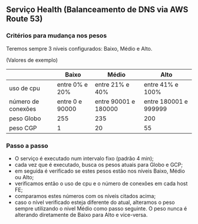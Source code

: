 ## Serviço Health (Balanceamento de DNS via AWS Route 53)

### Critérios para mudança nos pesos

Teremos sempre 3 níveis configurados: Baixo, Médio e Alto.

(Valores de exemplo)

|                    | Baixo           | Médio                | Alto                  |
| ------------------ | --------------- | -------------------- | --------------------- |
| uso de cpu         | entre 0% e 20%  | entre 21% e 40%      | entre 41% e 100%      |
| número de conexões | entre 0 e 90000 | entre 90001 e 180000 | entre 180001 e 999999 |
| peso Globo         | 255             | 235                  | 200                   |
| peso CGP           | 1               | 20                   | 55                    |

### Passo a passo

-   O serviço é executado num intervalo fixo (padrão 4 min);
-   cada vez que é executado, busca os pesos atuais para Globo e GCP;
-   em seguida é verificado se estes pesos estão nos níveis Baixo, Médio ou Alto;
-   verificamos então o uso de cpu e o número de conexões em cada host FE;
-   comparamos estes números com os níveis citados acima;
-   caso o nível verificado esteja diferente do atual, alteramos o peso sempre utilizando o nivel Médio como passo seguinte. O peso nunca é alterando diretamente de Baixo para Alto e vice-versa.
